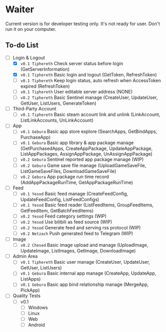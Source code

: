 # Waiter

Current version is for developer testing only. It's not ready for user. Don't run it on your computer.

## To-do List

- [ ] Login & Logout
  - [x] `v0.1 Tiphereth` Check server status before login  (GetServerInformation)
  - [x] `v0.1 Tiphereth` Basic login and logout (GetToken, RefreshToken)
  - [ ] `v0.1 Tiphereth` Keep login status, auto refresh when AccessToken expired (RefreshToken)
  - [ ] `v0.1 Tiphereth` User editable server address (NONE)
  - [ ] `v0.2 Tiphereth` Basic Sentinel manage (CreateUser, UpdateUser, GetUser, ListUsers, GenerateToken)
- [ ] Third-Party Account
  - [ ] `v0.1 Tiphereth` Basic steam account link and unlink (LinkAccount, ListLinkAccounts, UnLinkAccount)
- [ ] App
  - [ ] `v0.1 Gebura` Basic app store explore (SearchApps, GetBindApps, PurchaseApp)
  - [ ] `v0.1 Gebura` Basic app library & app package manage (GetPurchasedApps, CreateAppPackage, UpdateAppPackage, ListAppPackages, AssignAppPackage, UnAssignAppPackage)
  - [ ] `v0.2 Gebura` Sentinel reported app package manage (WIP)
  - [ ] `v0.2 Gebura` Game save file manage (UploadGameSaveFile, ListGameSaveFiles, DownloadGameSaveFile)
  - [ ] `v0.2 Gebura` App package run time record (AddAppPackageRunTime, GetAppPackageRunTime)
- [ ] Feed
  - [ ] `v0.1 Yesod` Basic feed manage (CreateFeedConfig, UpdateFeedConfig, ListFeedConfigs)
  - [ ] `v0.1 Yesod` Basic feed reader (ListFeedItems, GroupFeedItems, GetFeedItem, GetBatchFeedItems)
  - [ ] `v0.2 Yesod` Feed category settings (WIP)
  - [ ] `v0.2 Yesod` Use bilibili as feed source (WIP)
  - [ ] `v0.2 Yesod` Generate feed and serving rss protocol (WIP)
  - [ ] `v0.2 Netzach` Push generated feed to Telegram (WIP)
- [ ] Image
  - [ ] `v0.2 Chesed` Basic image upload and manage (UploadImage, UpdateImage, ListImages, GetImage, DownloadImage)
- [ ] Admin Area
  - [ ] `v0.1 Tiphereth` Basic user manage (CreateUser, UpdateUser, GetUser, ListUsers)
  - [ ] `v0.1 Gebura` Basic internal app manage (CreateApp, UpdateApp, ListApps)
  - [ ] `v0.1 Gebura` Basic app bind relationship manage (MergeApp, PickApp)
- [ ] Quality Tests
  - [ ] v0.1 
    - [ ] Windows
    - [ ] Linux
    - [ ] Web
    - [ ] Android
